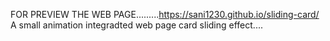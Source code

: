 FOR PREVIEW THE WEB PAGE.........https://sani1230.github.io/sliding-card/
A small animation integradted web page card sliding effect....

